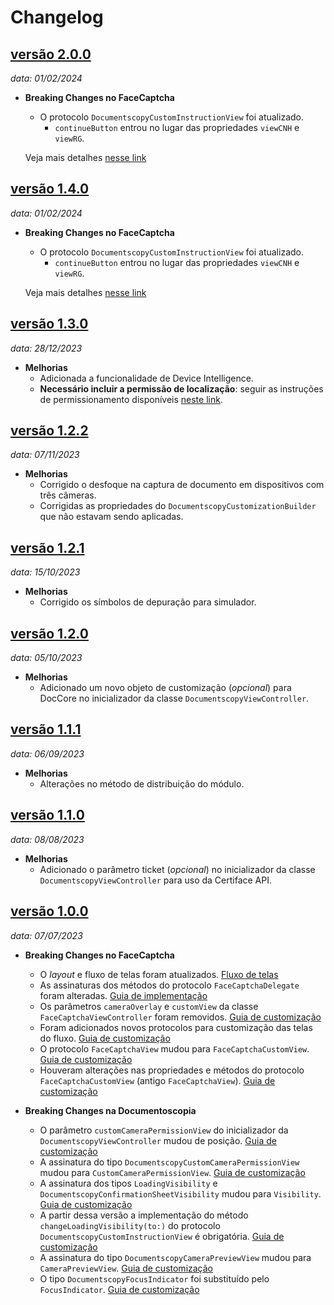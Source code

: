 # Changelog

## [versão 2.0.0](https://github.com/oititec/ios-modules-2d/releases/tag/2.0.0)
_data: 01/02/2024_

- **Breaking Changes no FaceCaptcha**
    - O protocolo `DocumentscopyCustomInstructionView` foi atualizado. 
      - `continueButton` entrou no lugar das propriedades `viewCNH` e `viewRG`.
  
    Veja mais detalhes [nesse link](https://devcenter.certiface.io/docs/customizacao-doccore-ios#1-tela-inicial)

## [versão 1.4.0](https://github.com/oititec/ios-modules-2d/releases/tag/1.4.0)
_data: 01/02/2024_

- **Breaking Changes no FaceCaptcha**
    - O protocolo `DocumentscopyCustomInstructionView` foi atualizado. 
      - `continueButton` entrou no lugar das propriedades `viewCNH` e `viewRG`.
  
    Veja mais detalhes [nesse link](https://devcenter.certiface.io/docs/customizacao-doccore-ios#1-tela-inicial)


## [versão 1.3.0](https://github.com/oititec/ios-modules-2d/releases/tag/1.3.0)
_data: 28/12/2023_

- **Melhorias**
    - Adicionada a funcionalidade de Device Intelligence.
    - **Necessário incluir a permissão de localização**: seguir as instruções de permissionamento disponíveis [neste link](https://devcenter.certiface.io/docs/guia-de-instalacao-ios#permiss%C3%B5es-de-acesso).

## [versão 1.2.2](https://github.com/oititec/ios-modules-2d/releases/tag/1.2.2)
_data: 07/11/2023_

- **Melhorias**
    - Corrigido o desfoque na captura de documento em dispositivos com três câmeras.
    - Corrigidas as propriedades do `DocumentscopyCustomizationBuilder` que não estavam sendo aplicadas.

## [versão 1.2.1](https://github.com/oititec/ios-modules-2d/releases/tag/1.2.1)
_data: 15/10/2023_

- **Melhorias**
    - Corrigido os símbolos de depuração para simulador.

## [versão 1.2.0](https://github.com/oititec/ios-modules-2d/releases/tag/1.2.0)
_data: 05/10/2023_

- **Melhorias**
    - Adicionado um novo objeto de customização (_opcional_) para DocCore no inicializador da classe `DocumentscopyViewController`.

## [versão 1.1.1](https://github.com/oititec/ios-modules-2d/releases/tag/1.1.1)
_data: 06/09/2023_

- **Melhorias**
    - Alterações no método de distribuição do módulo.

## [versão 1.1.0](https://github.com/oititec/ios-modules-2d/releases/tag/1.1.0)
_data: 08/08/2023_

- **Melhorias**
    - Adicionado o parâmetro ticket (_opcional_) no inicializador da classe `DocumentscopyViewController` para uso da Certiface API.

## [versão 1.0.0](https://github.com/oititec/ios-modules-2d/releases/tag/1.0.0)
_data: 07/07/2023_

- **Breaking Changes no FaceCaptcha**
    - O *layout* e fluxo de telas foram atualizados. [Fluxo de telas](../../FaceCaptcha/FaceCaptcha-ScreensFlow.md)
    - As assinaturas dos métodos do protocolo `FaceCaptchaDelegate` foram alteradas. [Guia de implementação](../../FaceCaptcha/FaceCaptcha-Implementation.md)
    - Os parâmetros `cameraOverlay` e `customView` da classe `FaceCaptchaViewController` foram removidos. [Guia de customização](../../FaceCaptcha/FaceCaptcha-Customization.md)
    - Foram adicionados novos protocolos para customização das telas do fluxo. [Guia de customização](../../FaceCaptcha/FaceCaptcha-Customization.md)
    - O protocolo `FaceCaptchaView` mudou para `FaceCaptchaCustomView`. [Guia de customização](../../FaceCaptcha/FaceCaptcha-Customization.md)
    - Houveram alterações nas propriedades e métodos do protocolo `FaceCaptchaCustomView` (antigo `FaceCaptchaView`). [Guia de customização](../../FaceCaptcha/FaceCaptcha-Customization.md)

- **Breaking Changes na Documentoscopia**
    - O parâmetro `customCameraPermissionView` do inicializador da `DocumentscopyViewController` mudou de posição. [Guia de customização](../../Documentscopy/Documentscopy-Customization.md)
    - A assinatura do tipo ``DocumentscopyCustomCameraPermissionView`` mudou para ``CustomCameraPermissionView``. [Guia de customização](../../Documentscopy/Documentscopy-Customization.md)
    - A assinatura dos tipos ``LoadingVisibility`` e ``DocumentscopyConfirmationSheetVisibility`` mudou para ``Visibility``. [Guia de customização](../../Documentscopy/Documentscopy-Customization.md)
    - A partir dessa versão a implementação do método `changeLoadingVisibility(to:)` do protocolo ``DocumentscopyCustomInstructionView`` é obrigatória. [Guia de customização](../../Documentscopy/Documentscopy-Customization.md)
    - A assinatura do tipo ``DocumentscopyCameraPreviewView`` mudou para ``CameraPreviewView``. [Guia de customização](../../Documentscopy/Documentscopy-Customization.md)
    - O tipo ``DocumentscopyFocusIndicator`` foi substituído pelo ``FocusIndicator``. [Guia de customização](../../Documentscopy/Documentscopy-Customization.md)

